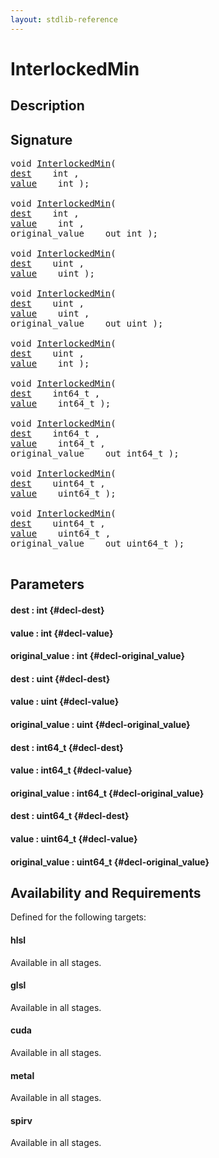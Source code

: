 ```yaml
---
layout: stdlib-reference
---
```


# InterlockedMin

## Description





## Signature 

<pre>
void <a href="/stdlib-reference/global-decls/InterlockedMin">InterlockedMin</a>(
<a href="/stdlib-reference/global-decls/InterlockedMin#decl-dest" class="code_param">dest</a>    int ,
<a href="/stdlib-reference/global-decls/InterlockedMin#decl-value" class="code_param">value</a>    int );

void <a href="/stdlib-reference/global-decls/InterlockedMin">InterlockedMin</a>(
<a href="/stdlib-reference/global-decls/InterlockedMin#decl-dest" class="code_param">dest</a>    int ,
<a href="/stdlib-reference/global-decls/InterlockedMin#decl-value" class="code_param">value</a>    int ,
original_value    out int );

void <a href="/stdlib-reference/global-decls/InterlockedMin">InterlockedMin</a>(
<a href="/stdlib-reference/global-decls/InterlockedMin#decl-dest" class="code_param">dest</a>    uint ,
<a href="/stdlib-reference/global-decls/InterlockedMin#decl-value" class="code_param">value</a>    uint );

void <a href="/stdlib-reference/global-decls/InterlockedMin">InterlockedMin</a>(
<a href="/stdlib-reference/global-decls/InterlockedMin#decl-dest" class="code_param">dest</a>    uint ,
<a href="/stdlib-reference/global-decls/InterlockedMin#decl-value" class="code_param">value</a>    uint ,
original_value    out uint );

void <a href="/stdlib-reference/global-decls/InterlockedMin">InterlockedMin</a>(
<a href="/stdlib-reference/global-decls/InterlockedMin#decl-dest" class="code_param">dest</a>    uint ,
<a href="/stdlib-reference/global-decls/InterlockedMin#decl-value" class="code_param">value</a>    int );

void <a href="/stdlib-reference/global-decls/InterlockedMin">InterlockedMin</a>(
<a href="/stdlib-reference/global-decls/InterlockedMin#decl-dest" class="code_param">dest</a>    int64_t ,
<a href="/stdlib-reference/global-decls/InterlockedMin#decl-value" class="code_param">value</a>    int64_t );

void <a href="/stdlib-reference/global-decls/InterlockedMin">InterlockedMin</a>(
<a href="/stdlib-reference/global-decls/InterlockedMin#decl-dest" class="code_param">dest</a>    int64_t ,
<a href="/stdlib-reference/global-decls/InterlockedMin#decl-value" class="code_param">value</a>    int64_t ,
original_value    out int64_t );

void <a href="/stdlib-reference/global-decls/InterlockedMin">InterlockedMin</a>(
<a href="/stdlib-reference/global-decls/InterlockedMin#decl-dest" class="code_param">dest</a>    uint64_t ,
<a href="/stdlib-reference/global-decls/InterlockedMin#decl-value" class="code_param">value</a>    uint64_t );

void <a href="/stdlib-reference/global-decls/InterlockedMin">InterlockedMin</a>(
<a href="/stdlib-reference/global-decls/InterlockedMin#decl-dest" class="code_param">dest</a>    uint64_t ,
<a href="/stdlib-reference/global-decls/InterlockedMin#decl-value" class="code_param">value</a>    uint64_t ,
original_value    out uint64_t );

</pre>

## Parameters

#### dest  : int {#decl-dest}
#### value  : int {#decl-value}
#### original\_value  : int {#decl-original_value}
#### dest  : uint {#decl-dest}
#### value  : uint {#decl-value}
#### original\_value  : uint {#decl-original_value}
#### dest  : int64\_t {#decl-dest}
#### value  : int64\_t {#decl-value}
#### original\_value  : int64\_t {#decl-original_value}
#### dest  : uint64\_t {#decl-dest}
#### value  : uint64\_t {#decl-value}
#### original\_value  : uint64\_t {#decl-original_value}

## Availability and Requirements

Defined for the following targets:

#### hlsl
Available in all stages.

#### glsl
Available in all stages.

#### cuda
Available in all stages.

#### metal
Available in all stages.

#### spirv
Available in all stages.



